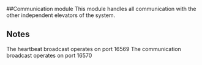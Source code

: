 ##Communication module
This module handles all communication with the other independent elevators of the system.

## Notes
The heartbeat broadcast operates on port 16569
The communication broadcast operates on port 16570
